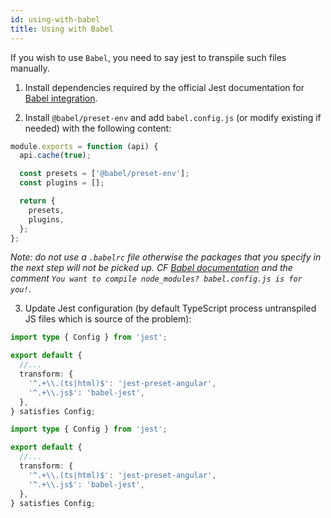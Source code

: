```yaml
---
id: using-with-babel
title: Using with Babel
---
```


If you wish to use `Babel`, you need to say jest to transpile such files manually.

1. Install dependencies required by the official Jest documentation for [Babel integration](https://jest-bot.github.io/jest/docs/babel.html).

2. Install `@babel/preset-env` and add `babel.config.js` (or modify existing if needed) with the following content:

```js title="babel.config.js"
module.exports = function (api) {
  api.cache(true);

  const presets = ['@babel/preset-env'];
  const plugins = [];

  return {
    presets,
    plugins,
  };
};
```

_Note: do not use a `.babelrc` file otherwise the packages that you specify in the next step will not be picked up. CF [Babel documentation](https://babeljs.io/docs/en/configuration#what-s-your-use-case) and the comment `You want to compile node_modules? babel.config.js is for you!`_.

3. Update Jest configuration (by default TypeScript process untranspiled JS files which is source of the problem):

```ts title="jest.config.ts" tab={"label": "TypeScript CJS"}
import type { Config } from 'jest';

export default {
  //...
  transform: {
    '^.+\\.(ts|html)$': 'jest-preset-angular',
    '^.+\\.js$': 'babel-jest',
  },
} satisfies Config;
```

```ts title="jest.config.mts" tab={"label": "TypeScript ESM"}
import type { Config } from 'jest';

export default {
  //...
  transform: {
    '^.+\\.(ts|html)$': 'jest-preset-angular',
    '^.+\\.js$': 'babel-jest',
  },
} satisfies Config;
```
